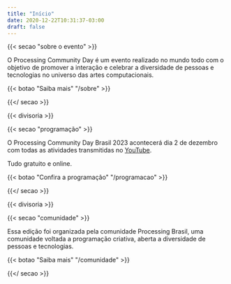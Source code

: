 ```yaml
---
title: "Início"
date: 2020-12-22T10:31:37-03:00
draft: false
---
```


{{< secao "sobre o evento" >}}

O Processing Community Day é um evento realizado no mundo todo com o objetivo de promover a interação e celebrar a diversidade de pessoas e tecnologias no universo das artes computacionais.

{{< botao "Saiba mais" "/sobre" >}}

{{</ secao >}}

{{< divisoria >}}

{{< secao "programação" >}}

O Processing Community Day Brasil 2023 acontecerá dia 2 de dezembro com todas as atividades transmitidas no [YouTube](https://www.youtube.com/@ProcessingCommunityDayBrasil).

Tudo gratuito e online.

<!-- ☁ ▅▒░☼‿☼░▒▅ ☁ -->

{{< botao "Confira a programação" "/programacao" >}}

{{</ secao >}}

{{< divisoria >}}

{{< secao "comunidade" >}}

Essa edição foi organizada pela comunidade Processing Brasil, uma comunidade voltada a programação criativa, aberta a diversidade de pessoas e tecnologias.

{{< botao "Saiba mais" "/comunidade" >}}

{{</ secao >}}
